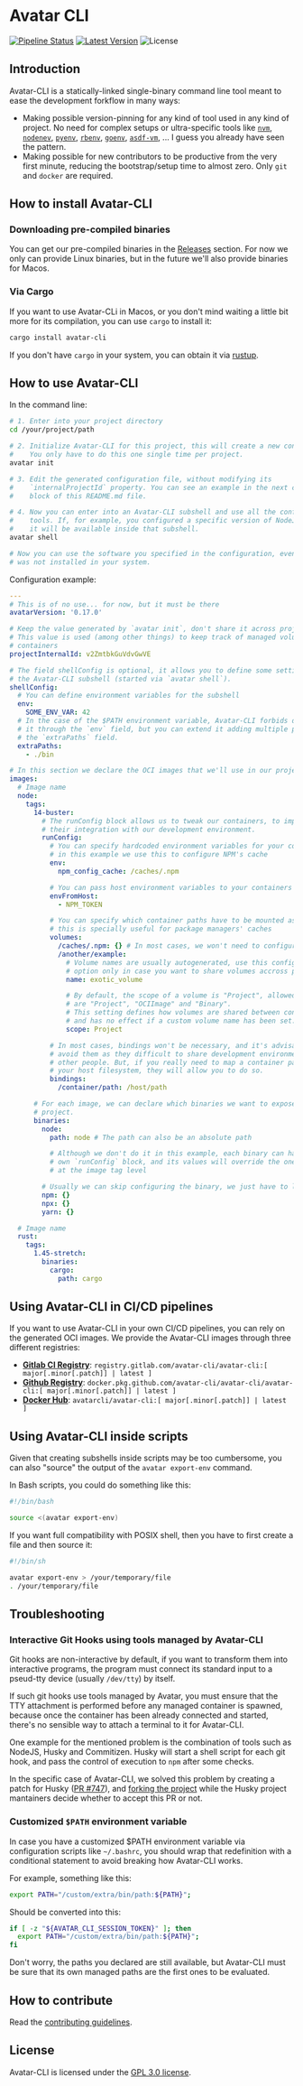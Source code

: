 # Avatar CLI

[![Pipeline Status]][Dev Commits] [![Latest Version]][crates.io] ![License]

## Introduction

Avatar-CLI is a statically-linked single-binary command line tool meant to ease
the development forkflow in many ways:
  - Making possible version-pinning for any kind of tool used in any kind of
    project. No need for complex setups or ultra-specific tools like
    [`nvm`](https://github.com/nvm-sh/nvm),
    [`nodenev`](https://ekalinin.github.io/nodeenv/),
    [`pyenv`](https://github.com/pyenv/pyenv),
    [`rbenv`](https://github.com/rbenv/rbenv),
    [`goenv`](https://github.com/syndbg/goenv),
    [`asdf-vm`](https://asdf-vm.com), ... I guess you already have seen the
    pattern.
  - Making possible for new contributors to be productive from the very first
    minute, reducing the bootstrap/setup time to almost zero. Only `git` and
    `docker` are required.

## How to install Avatar-CLI

### Downloading pre-compiled binaries

You can get our pre-compiled binaries in the
[Releases](https://gitlab.com/avatar-cli/avatar-cli/-/releases) section. For now
we only can provide Linux binaries, but in the future we'll also provide
binaries for Macos.

### Via Cargo

If you want to use Avatar-CLi in Macos, or you don't mind waiting a little bit
more for its compilation, you can use `cargo` to install it:

```bash
cargo install avatar-cli
```

If you don't have `cargo` in your system, you can obtain it via
[rustup](https://rustup.rs/).

## How to use Avatar-CLI

In the command line:
```bash
# 1. Enter into your project directory
cd /your/project/path

# 2. Initialize Avatar-CLI for this project, this will create a new config file.
#    You only have to do this one single time per project.
avatar init

# 3. Edit the generated configuration file, without modifying its
#    `internalProjectId` property. You can see an example in the next code
#    block of this README.md file.

# 4. Now you can enter into an Avatar-CLI subshell and use all the configured
#    tools. If, for example, you configured a specific version of NodeJS, then
#    it will be available inside that subshell.
avatar shell

# Now you can use the software you specified in the configuration, even if it
# was not installed in your system.
```

Configuration example:
```yaml
---
# This is of no use... for now, but it must be there
avatarVersion: '0.17.0'

# Keep the value generated by `avatar init`, don't share it across projects.
# This value is used (among other things) to keep track of managed volumes and
# containers
projectInternalId: v2ZmtbkGuVdvGwVE

# The field shellConfig is optional, it allows you to define some settings for
# the Avatar-CLI subshell (started via `avatar shell`).
shellConfig:
  # You can define environment variables for the subshell
  env:
    SOME_ENV_VAR: 42
  # In the case of the $PATH environment variable, Avatar-CLI forbids declaring
  # it through the `env` field, but you can extend it adding multiple paths to
  # the `extraPaths` field.
  extraPaths:
    - ./bin

# In this section we declare the OCI images that we'll use in our project
images:
  # Image name
  node:
    tags:
      14-buster:
        # The runConfig block allows us to tweak our containers, to improve
        # their integration with our development environment.
        runConfig:
          # You can specify hardcoded environment variables for your containers,
          # in this example we use this to configure NPM's cache
          env:
            npm_config_cache: /caches/.npm

          # You can pass host environment variables to your containers
          envFromHost:
            - NPM_TOKEN

          # You can specify which container paths have to be mounted as volumes,
          # this is specially useful for package managers' caches
          volumes:
            /caches/.npm: {} # In most cases, we won't need to configure volumes
            /another/example:
              # Volume names are usually autogenerated, use this configuration
              # option only in case you want to share volumes accross projects
              name: exotic_volume

              # By default, the scope of a volume is "Project", allowed values
              # are "Project", "OCIImage" and "Binary".
              # This setting defines how volumes are shared between containers,
              # and has no effect if a custom volume name has been set.
              scope: Project

          # In most cases, bindings won't be necessary, and it's advisable to
          # avoid them as they difficult to share development environments with
          # other people. But, if you really need to map a container path to
          # your host filesystem, they will allow you to do so.
          bindings:
            /container/path: /host/path

      # For each image, we can declare which binaries we want to expose to our
      # project.
      binaries:
        node:
          path: node # The path can also be an absolute path

          # Although we don't do it in this example, each binary can have its
          # own `runConfig` block, and its values will override the ones defined
          # at the image tag level

        # Usually we can skip configuring the binary, we just have to list it
        npm: {}
        npx: {}
        yarn: {}

  # Image name
  rust:
    tags:
      1.45-stretch:
        binaries:
          cargo:
            path: cargo
```

## Using Avatar-CLI in CI/CD pipelines

If you want to use Avatar-CLI in your own CI/CD pipelines, you can rely on the
generated OCI images. We provide the Avatar-CLI images through three different
registries:

- **[Gitlab CI Registry](https://gitlab.com/avatar-cli/avatar-cli/container_registry)**:
  `registry.gitlab.com/avatar-cli/avatar-cli:[ major[.minor[.patch]] | latest ]`
- **[Github Registry](https://github.com/avatar-cli/avatar-cli/packages?package_type=Docker)**:
  `docker.pkg.github.com/avatar-cli/avatar-cli/avatar-cli:[ major[.minor[.patch]] | latest ]`
- **[Docker Hub](https://hub.docker.com/r/avatarcli/avatar-cli)**:
  `avatarcli/avatar-cli:[ major[.minor[.patch]] | latest ]`

## Using Avatar-CLI inside scripts

Given that creating subshells inside scripts may be too cumbersome, you can also
"source" the output of the `avatar export-env` command.

In Bash scripts, you could do something like this:
```bash
#!/bin/bash

source <(avatar export-env)
```

If you want full compatibility with POSIX shell, then you have to first create a
file and then source it:
```bash
#!/bin/sh

avatar export-env > /your/temporary/file
. /your/temporary/file
```

## Troubleshooting

### Interactive Git Hooks using tools managed by Avatar-CLI

Git hooks are non-interactive by default, if you want to transform them into
interactive programs, the program must connect its standard input to a
pseud-tty device (usually `/dev/tty`) by itself.

If such git hooks use tools managed by Avatar, you must ensure that the TTY
attachment is performed before any managed container is spawned, because once
the container has been already connected and started, there's no sensible
way to attach a terminal to it for Avatar-CLI.

One example for the mentioned problem is the combination of tools such as
NodeJS, Husky and Commitizen. Husky will start a shell script for each git hook,
and pass the control of execution to `npm` after some checks.

In the specific case of Avatar-CLI, we solved this problem by creating a patch
for Husky ([PR #747](https://github.com/typicode/husky/pull/747)), and [forking
the project](https://www.npmjs.com/package/@coderspirit/husky-fork) while the
Husky project mantainers decide whether to accept this PR or not.

### Customized `$PATH` environment variable

In case you have a customized $PATH environment variable via configuration
scripts like `~/.bashrc`, you should wrap that redefinition with a conditional
statement to avoid breaking how Avatar-CLI works.

For example, something like this:
```bash
export PATH="/custom/extra/bin/path:${PATH}";
```

Should be converted into this:
```bash
if [ -z "${AVATAR_CLI_SESSION_TOKEN}" ]; then
  export PATH="/custom/extra/bin/path:${PATH}";
fi
```

Don't worry, the paths you declared are still available, but Avatar-CLI must be
sure that its own managed paths are the first ones to be evaluated.

## How to contribute

Read the [contributing guidelines](CONTRIBUTING.md).

## License

Avatar-CLI is licensed under the [GPL 3.0 license](LICENSE).

[crates.io]: https://crates.io/crates/avatar-cli
[Dev Commits]: https://gitlab.com/avatar-cli/avatar-cli/-/commits/dev
[License]: https://img.shields.io/crates/l/avatar-cli.svg
[Latest Version]: https://img.shields.io/crates/v/avatar-cli.svg
[Pipeline Status]: https://gitlab.com/avatar-cli/avatar-cli/badges/dev/pipeline.svg

